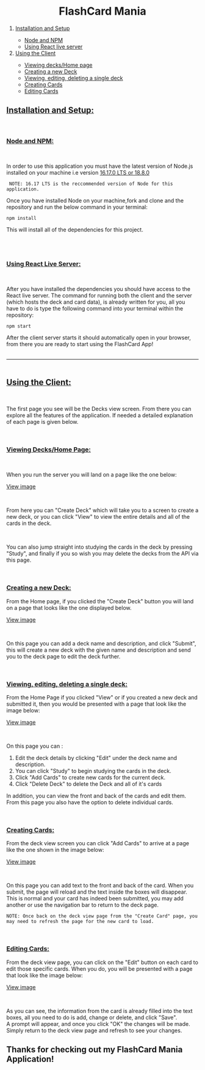 <h1 style="text-align:center">FlashCard Mania</h1>

<ol>
    <a href='#setup'><li>Installation and Setup</li></a>
<ul>
    <a href='#node'><li>Node and NPM</li></a>
    <a href='#live'><li>Using React live server</li></a>
</ul>
    <a href='#client'><li>Using the Client</li></a>
<ul>
    <a href='#view'><li>Viewing decks/Home page</li></a>
    <a href='#createdeck'><li>Creating a new Deck</li></a>
    <a href='#ved'><li>Viewing, editing, deleting a single deck</li></a>
    <a href='#createcard'><li>Creating Cards</li></a>
    <a href='#editcard'><li>Editing Cards</li></a>
</ul>
</ol>


<h2 id="setup" style="text-decoration:1px underline">Installation and Setup:</h2>

<br>
<h3 id="node" style="text-decoration:1px underline">Node and NPM:</h3>
<br>
<p>In order to use this application you must have the latest version of Node.js installed on your machine i.e version <a href="https://nodejs.org/en/">16.17.0 LTS or 18.8.0</a></p>

``` NOTE: 16.17 LTS is the reccommended version of Node for this application.```

<p>Once you have installed Node on your machine,fork and clone and the repository and run the below command in your terminal:</p>

```npm install ```

<p>This will install all of the dependencies for this project.</p>

<br>



<br>
<h3 id="live" style="text-decoration:1px underline">Using React Live Server:</h3>
<br>
<p>After you have installed the dependencies you should have access to the React live server. The command for running both the client and the server (which hosts the deck and card data), is already written for you, all you have to do is type the following command into your terminal within the repository:</p>

```npm start```

<p>After the client server starts it should automatically open in your browser, from there you are ready to start using the FlashCard App!</p>

<br>

<div style="border-bottom:1px solid black"></div>

<br>

<h2 id="client" style="text-decoration:1px underline">Using the Client:</h2>
<br>
<p>The first page you see will be the Decks view screen. From there you can explore all the features of the application. If needed a detailed explanation of each page is given below.</p>

<br>

<h3 id="view" style="text-decoration:1px underline">Viewing Decks/Home Page:</h3>
<br>
<p style="font-size:14px">When you run the server you will land on a page like the one below:</p>


[View image](readme-images/viewdecks.JPG?raw=true)

<br>
<p>From here you can "Create Deck" which will take you to a screen to create a new deck, or you can click "View" to view the entire details and all of the cards in the deck. </p>
<br>
<p>You can also jump straight into studying the cards in the deck by pressing "Study", and finally if you so wish you may delete the decks from the API via this page.</p>

<br>

<h3 id="createdeck" style="text-decoration:1px underline">Creating a new Deck:</h3>

<p>From the Home page, if you clicked the "Create Deck" button you will land on a page that looks like the one displayed below.</p>

[View image](readme-images/createdeck.JPG?raw=true)

<br>
<p>On this page you can add a deck name and description, and click "Submit", this will create a new deck with the given name and description and send you to the deck page to edit the deck further. </p>
<br>

<h3 id="ved" style="text-decoration:1px underline">Viewing, editing, deleting a single deck:</h3>

<p>From the Home Page if you clicked "View" or if you created a new deck and submitted it, then you would be presented with a page that look like the image below:</p>

[View image](readme-images/ved.JPG?raw=true)

<br>
<p> On this page you can :</p>

<ol>
    <li>Edit the deck details by clicking "Edit" under the deck name and description.</li>
    <li>You can click "Study" to begin studying the cards in the deck. </li>
    <li>Click "Add Cards" to create new cards for the current deck.</li>
    <li>Click "Delete Deck" to delete the Deck and all of it's cards</li>
</ol>


<p>In addition, you can view the front and back of the cards and edit them. From this page you also have the option to delete individual cards.</p>

<br>

<h3 id="createcard" style="text-decoration:1px underline">Creating Cards:</h3>

<p>From the deck view screen you can click "Add Cards" to arrive at a page like the one shown in the image below:</p>

[View image](readme-images/createcard.JPG?raw=true)

<br>
<p>On this page you can add text to the front and back of the card. When you submit, the page will reload and the text inside the boxes will disappear. 
<br>
This is normal and your card has indeed been submitted, you may add another or use the navigation bar to return to the deck page.</p>

```NOTE: Once back on the deck view page from the "Create Card" page, you may need to refresh the page for the new card to load.```


<br>

<h3 id="editcard" style="text-decoration:1px underline">Editing Cards:</h3>

<p>From the deck view page, you can click on the "Edit" button on each card to edit those specific cards. When you do, you will be presented with a page that look like the image below:</p>

[View image](readme-images/editcard.JPG?raw=true)

<br>

<p>As you can see, the information from the card is already filled into the text boxes, all you need to do is add, change or delete, and click "Save". 
<br>
A prompt will appear, and once you click "OK" the changes will be made. Simply return to the deck view page and refresh to see your changes.</p>



<h2>Thanks for checking out my FlashCard Mania Application!</h2>
